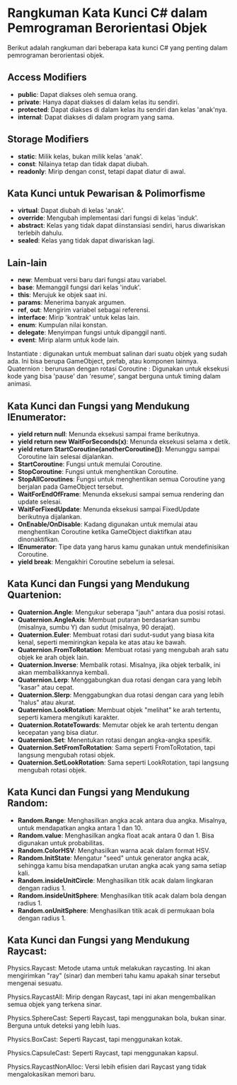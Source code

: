 # Rangkuman Kata Kunci C# dalam Pemrograman Berorientasi Objek

Berikut adalah rangkuman dari beberapa kata kunci C# yang penting dalam pemrograman berorientasi objek.

## Access Modifiers

- **public**: Dapat diakses oleh semua orang.
- **private**: Hanya dapat diakses di dalam kelas itu sendiri.
- **protected**: Dapat diakses di dalam kelas itu sendiri dan kelas 'anak'nya.
- **internal**: Dapat diakses di dalam program yang sama.

## Storage Modifiers

- **static**: Milik kelas, bukan milik kelas 'anak'.
- **const**: Nilainya tetap dan tidak dapat diubah.
- **readonly**: Mirip dengan const, tetapi dapat diatur di awal.

## Kata Kunci untuk Pewarisan & Polimorfisme

- **virtual**: Dapat diubah di kelas 'anak'.
- **override**: Mengubah implementasi dari fungsi di kelas 'induk'.
- **abstract**: Kelas yang tidak dapat diinstansiasi sendiri, harus diwariskan terlebih dahulu.
- **sealed**: Kelas yang tidak dapat diwariskan lagi.

## Lain-lain

- **new**: Membuat versi baru dari fungsi atau variabel.
- **base**: Memanggil fungsi dari kelas 'induk'.
- **this**: Merujuk ke objek saat ini.
- **params**: Menerima banyak argumen.
- **ref**, **out**: Mengirim variabel sebagai referensi.
- **interface**: Mirip 'kontrak' untuk kelas lain.
- **enum**: Kumpulan nilai konstan.
- **delegate**: Menyimpan fungsi untuk dipanggil nanti.
- **event**: Mirip alarm untuk kode lain.


Instantiate : digunakan untuk membuat salinan dari suatu objek yang sudah ada. Ini bisa berupa GameObject, prefab, atau komponen lainnya.
Quaternion : berurusan dengan rotasi
Coroutine : Digunakan untuk eksekusi kode yang bisa 'pause' dan 'resume', sangat berguna untuk timing dalam animasi.

## Kata Kunci dan Fungsi yang Mendukung IEnumerator:
- **yield return null**: Menunda eksekusi sampai frame berikutnya.
- **yield return new WaitForSeconds(x)**: Menunda eksekusi selama x detik.
- **yield return StartCoroutine(anotherCoroutine())**: Menunggu sampai Coroutine lain selesai dijalankan.
- **StartCoroutine**: Fungsi untuk memulai Coroutine.
- **StopCoroutine**: Fungsi untuk menghentikan Coroutine.
- **StopAllCoroutines**: Fungsi untuk menghentikan semua Coroutine yang berjalan pada GameObject tersebut.
- **WaitForEndOfFrame**: Menunda eksekusi sampai semua rendering dan update selesai.
- **WaitForFixedUpdate**: Menunda eksekusi sampai FixedUpdate berikutnya dijalankan.
- **OnEnable/OnDisable**: Kadang digunakan untuk memulai atau menghentikan Coroutine ketika GameObject diaktifkan atau dinonaktifkan.
- **IEnumerator**: Tipe data yang harus kamu gunakan untuk mendefinisikan Coroutine.
- **yield break**: Mengakhiri Coroutine sebelum ia selesai.


## Kata Kunci dan Fungsi yang Mendukung Quartenion:
- **Quaternion.Angle**: Mengukur seberapa "jauh" antara dua posisi rotasi.
- **Quaternion.AngleAxis**: Membuat putaran berdasarkan sumbu (misalnya, sumbu Y) dan sudut (misalnya, 90 derajat).
- **Quaternion.Euler**: Membuat rotasi dari sudut-sudut yang biasa kita kenal, seperti memiringkan kepala ke atas atau ke bawah.
- **Quaternion.FromToRotation**: Membuat rotasi yang mengubah arah satu objek ke arah objek lain.
- **Quaternion.Inverse**: Membalik rotasi. Misalnya, jika objek terbalik, ini akan membalikkannya kembali.
- **Quaternion.Lerp**: Menggabungkan dua rotasi dengan cara yang lebih "kasar" atau cepat.
- **Quaternion.Slerp**: Menggabungkan dua rotasi dengan cara yang lebih "halus" atau akurat.
- **Quaternion.LookRotation**: Membuat objek "melihat" ke arah tertentu, seperti kamera mengikuti karakter.
- **Quaternion.RotateTowards**: Memutar objek ke arah tertentu dengan kecepatan yang bisa diatur.
- **Quaternion.Set**: Menentukan rotasi dengan angka-angka spesifik.
- **Quaternion.SetFromToRotation**: Sama seperti FromToRotation, tapi langsung mengubah rotasi objek.
- **Quaternion.SetLookRotation**: Sama seperti LookRotation, tapi langsung mengubah rotasi objek.

## Kata Kunci dan Fungsi yang Mendukung Random:
- **Random.Range**: Menghasilkan angka acak antara dua angka. Misalnya, untuk mendapatkan angka antara 1 dan 10.
- **Random.value**: Menghasilkan angka float acak antara 0 dan 1. Bisa digunakan untuk probabilitas.
- **Random.ColorHSV**: Menghasilkan warna acak dalam format HSV.
- **Random.InitState**: Mengatur "seed" untuk generator angka acak, sehingga kamu bisa mendapatkan urutan angka acak yang sama setiap kali.
- **Random.insideUnitCircle**: Menghasilkan titik acak dalam lingkaran dengan radius 1.
- **Random.insideUnitSphere**: Menghasilkan titik acak dalam bola dengan radius 1.
- **Random.onUnitSphere**: Menghasilkan titik acak di permukaan bola dengan radius 1.

## Kata Kunci dan Fungsi yang Mendukung Raycast:
Physics.Raycast: Metode utama untuk melakukan raycasting. Ini akan mengirimkan "ray" (sinar) dan memberi tahu kamu apakah sinar tersebut mengenai sesuatu.

Physics.RaycastAll: Mirip dengan Raycast, tapi ini akan mengembalikan semua objek yang terkena sinar.

Physics.SphereCast: Seperti Raycast, tapi menggunakan bola, bukan sinar. Berguna untuk deteksi yang lebih luas.

Physics.BoxCast: Seperti Raycast, tapi menggunakan kotak.

Physics.CapsuleCast: Seperti Raycast, tapi menggunakan kapsul.

Physics.RaycastNonAlloc: Versi lebih efisien dari Raycast yang tidak mengalokasikan memori baru.
